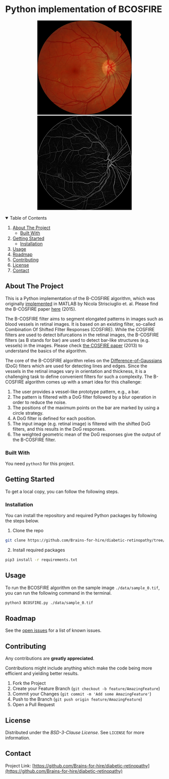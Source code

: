 # Python implementation of BCOSFIRE  


<p align="center">
  <a href="./data/sample_0.png">
    <img src="./data/sample_0.png" alt="Sample image" width="300" height="300" >
    <img src="./figures/sample_0_out.png" alt="Sample image output" width="300" height="300">
  </a>
</p>

<!-- TABLE OF CONTENTS -->
<details open="open">
  <summary>Table of Contents</summary>
  <ol>
    <li>
      <a href="#about-the-project">About The Project</a>
      <ul>
        <li><a href="#built-with">Built With</a></li>
      </ul>
    </li>
    <li>
      <a href="#getting-started">Getting Started</a>
      <ul>
        <!-- <li><a href="#prerequisites">Prerequisites</a></li> -->
        <li><a href="#installation">Installation</a></li>
      </ul>
    </li>
    <li><a href="#usage">Usage</a></li>
    <li><a href="#roadmap">Roadmap</a></li>
    <li><a href="#contributing">Contributing</a></li>
    <li><a href="#license">License</a></li>
    <li><a href="#contact">Contact</a></li>
    <!-- <li><a href="#acknowledgements">Acknowledgements</a></li> -->
  </ol>
</details>

<!-- ABOUT THE PROJECT -->
## About The Project

This is a Python implementation of the B-COSFIRE algorithm, which was originally [implemented](https://de.mathworks.com/matlabcentral/fileexchange/49172-trainable-cosfire-filters-for-curvilinear-structure-delineation-in-images) in MATLAB by Nicola Strisciuglio et. al. Please find the B-COSFIRE paper [here](http://dx.doi.org/10.1016/j.media.2014.08.002) (2015).

The B-COSFIRE filter aims to segment elongated patterns in images such as blood vessels in retinal images. It is based on an existing filter, so-called Combination Of Shifted FIlter Responses (COSFIRE). While the COSFIRE filters are used to detect bifurcations in the retinal images, the B-COSFIRE filters (as B stands for bar) are used to detect bar-like structures (e.g. vessels) in the images. Please check [the COSFIRE paper](https://www.sciencedirect.com/science/article/abs/pii/S0167865512003625) (2013) to understand the basics of the algorithm. 

The core of the B-COSFIRE algorithm relies on the [Difference-of-Gaussians](https://en.wikipedia.org/wiki/Difference_of_Gaussians) (DoG) filters which are used for detecting lines and edges. Since the vessels in the retinal images vary in orientation and thickness, it is a challenging task to define convenient filters for such a complexity. The B-COSFIRE algorithm comes up with a smart idea for this challenge:

1) The user provides a vessel-like prototype pattern, e.g., a bar.
2) The pattern is filtered with a DoG filter followed by a blur operation in order to reduce the noise.
3) The positions of the maximum points on the bar are marked by using a circle strategy.
4) A DoG filter is defined for each position.
5) The input image (e.g. retinal image) is filtered with the shifted DoG filters, and this results in the DoG responses.
6) The weighted geometric mean of the DoG responses give the output of the B-COSFIRE filter.  


### Built With
You need `python3` for this project. 

<!-- GETTING STARTED -->
## Getting Started
To get a local copy, you can follow the following steps.
### Installation
You can install the repository and required Python packages by following the steps below.

1. Clone the repo
  ```sh
  git clone https://github.com/Brains-for-hire/diabetic-retinopathy/tree/master/cosfire
  ```
2. Install required packages
  ```sh
  pip3 install -r requirements.txt
  ```
<!-- USAGE EXAMPLES -->
## Usage
To run the BCOSFIRE algorithm on the sample image `./data/sample_0.tif`, you can run the following command in the terminal.
  ```sh
  python3 BCOSFIRE.py ./data/sample_0.tif
  ```

<!-- ROADMAP -->
## Roadmap
See the [open issues](./issues) for a list of known issues.

<!-- CONTRIBUTING -->
## Contributing

Any contributions are **greatly appreciated**.

Contributions might include anything which make the code being more efficient and yielding better results. 

1. Fork the Project
2. Create your Feature Branch (`git checkout -b feature/AmazingFeature`)
3. Commit your Changes (`git commit -m 'Add some AmazingFeature'`)
4. Push to the Branch (`git push origin feature/AmazingFeature`)
5. Open a Pull Request

<!-- LICENSE -->
## License

Distributed under the *BSD-3-Clause License*. See `LICENSE` for more information.

<!-- CONTACT -->
## Contact

Project Link: [https://github.com/Brains-for-hire/diabetic-retinopathy](https://github.com/Brains-for-hire/diabetic-retinopathy)